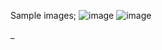 Sample images;
![image](https://github.com/user-attachments/assets/61f19a0a-bb98-423b-acf5-dfe87093682e)
![image](https://github.com/user-attachments/assets/f5cd5201-f31d-46ce-9d72-03079fc08b4c)

_
